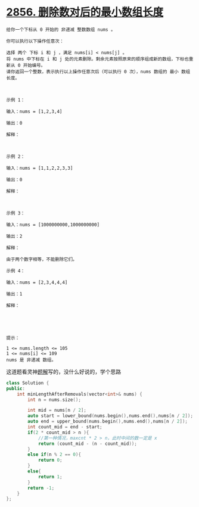 # [2856. 删除数对后的最小数组长度](https://leetcode.cn/problems/minimum-array-length-after-pair-removals/description/)
```
给你一个下标从 0 开始的 非递减 整数数组 nums 。

你可以执行以下操作任意次：

选择 两个 下标 i 和 j ，满足 nums[i] < nums[j] 。
将 nums 中下标在 i 和 j 处的元素删除。剩余元素按照原来的顺序组成新的数组，下标也重新从 0 开始编号。
请你返回一个整数，表示执行以上操作任意次后（可以执行 0 次），nums 数组的 最小 数组长度。

 

示例 1：

输入：nums = [1,2,3,4]

输出：0

解释：



示例 2：

输入：nums = [1,1,2,2,3,3]

输出：0

解释：



示例 3：

输入：nums = [1000000000,1000000000]

输出：2

解释：

由于两个数字相等，不能删除它们。

示例 4：

输入：nums = [2,3,4,4,4]

输出：1

解释：



 

提示：

1 <= nums.length <= 105
1 <= nums[i] <= 109
nums 是 非递减 数组。
```
这道题看灵神[题解](https://leetcode.cn/problems/minimum-array-length-after-pair-removals/solutions/2446146/olog-n-tan-xin-er-fen-cha-zhao-pythonjav-t3qn)写的，没什么好说的，学个思路
```cpp
class Solution {
public:
    int minLengthAfterRemovals(vector<int>& nums) {
        int n = nums.size();

        int mid = nums[n / 2];
        auto start = lower_bound(nums.begin(),nums.end(),nums[n / 2]);
        auto end = upper_bound(nums.begin(),nums.end(),nums[n / 2]);
        int count_mid = end - start;
        if(2 * count_mid > n ){
            //第一种情况，maxcnt * 2 > n，此时中间的数一定是 x
            return (count_mid - (n - count_mid));
        }
        else if(n % 2 == 0){
            return 0;
        }   
        else{
            return 1;
        }
        return -1;
    }
};
```
